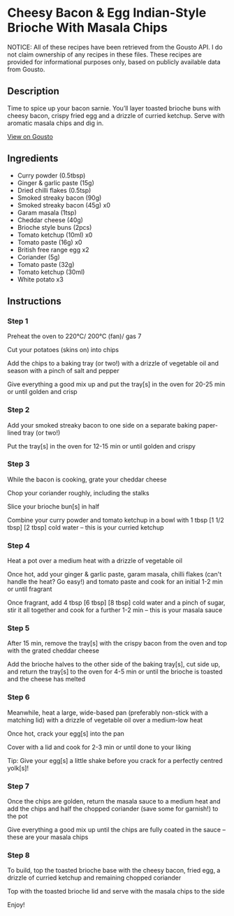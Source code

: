 # Cheesy Bacon & Egg Indian-Style Brioche With Masala Chips

NOTICE: All of these recipes have been retrieved from the Gousto API. I do not claim ownership of any recipes in these files. These recipes are provided for informational purposes only, based on publicly available data from Gousto.

## Description

Time to spice up your bacon sarnie. You’ll layer toasted brioche buns with cheesy bacon, crispy fried egg and a drizzle of curried ketchup. Serve with aromatic masala chips and dig in.

[View on Gousto](https://www.gousto.co.uk/recipes/cookbook/cheesy-bacon-egg-indian-style-brioche-with-masala-chips)

## Ingredients

- Curry powder (0.5tbsp)
- Ginger & garlic paste (15g)
- Dried chilli flakes (0.5tsp)
- Smoked streaky bacon (90g)
- Smoked streaky bacon (45g) x0
- Garam masala (1tsp)
- Cheddar cheese (40g)
- Brioche style buns (2pcs)
- Tomato ketchup (10ml) x0
- Tomato paste (16g) x0
- British free range egg x2
- Coriander (5g)
- Tomato paste (32g)
- Tomato ketchup (30ml)
- White potato x3

## Instructions


### Step 1

Preheat the oven to 220°C/ 200°C (fan)/ gas 7

Cut your potatoes (skins on) into chips

Add the chips to a baking tray (or two!) with a drizzle of vegetable oil and season with a pinch of salt and pepper

Give everything a good mix up and put the tray[s] in the oven for 20-25 min or until golden and crisp


### Step 2

Add your smoked streaky bacon to one side on a separate baking paper-lined tray (or two!)

Put the tray[s] in the oven for 12-15 min or until golden and crispy


### Step 3

While the bacon is cooking, grate your cheddar cheese

Chop your coriander roughly, including the stalks

Slice your brioche bun[s] in half

Combine your curry powder and tomato ketchup in a bowl with 1 tbsp <span class="text-purple">[1 1/2 tbsp]</span> <span class="text-danger">[2 tbsp]</span> cold water – this is your curried ketchup


### Step 4

Heat a pot over a medium heat with a drizzle of vegetable oil

Once hot, add your ginger & garlic paste, garam masala, chilli flakes (can't handle the heat? Go easy!) and tomato paste and cook for an initial 1-2 min or until fragrant

Once fragrant, add 4 tbsp <span class="text-purple">[6 tbsp]</span> <span class="text-danger">[8 tbsp]</span> cold water and a pinch of sugar, stir it all together and cook for a further 1-2 min – this is your masala sauce


### Step 5

After 15 min, remove the tray[s] with the crispy bacon from the oven and top with the grated cheddar cheese

Add the brioche halves to the other side of the baking tray[s], cut side up, and return the tray[s] to the oven for 4-5 min or until the brioche is toasted and the cheese has melted


### Step 6

Meanwhile, heat a large, wide-based pan (preferably non-stick with a matching lid) with a drizzle of vegetable oil over a medium-low heat

Once hot, crack your egg[s] into the pan

Cover with a lid and cook for 2-3 min or until done to your liking

Tip: Give your egg[s] a little shake before you crack for a perfectly centred yolk[s]!


### Step 7

Once the chips are golden, return the masala sauce to a medium heat and add the chips and half the chopped coriander (save some for garnish!) to the pot

Give everything a good mix up until the chips are fully coated in the sauce – these are your masala chips

### Step 8

To build, top the toasted brioche base with the cheesy bacon, fried egg, a drizzle of curried ketchup and remaining chopped coriander

Top with the toasted brioche lid and serve with the masala chips to the side

Enjoy!

